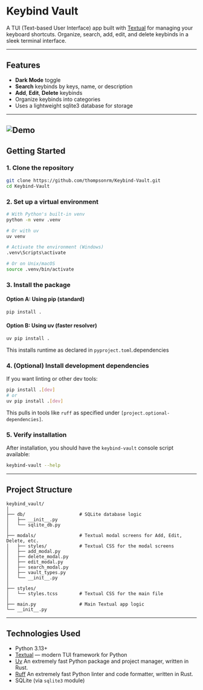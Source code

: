 # Keybind Vault

A TUI (Text-based User Interface) app built with [Textual](https://github.com/Textualize/textual) for managing your keyboard shortcuts. Organize, search, add, edit, and delete keybinds in a sleek terminal interface.

---

## Features

- **Dark Mode** toggle
- **Search** keybinds by keys, name, or description
- **Add**, **Edit**, **Delete** keybinds
- Organize keybinds into categories
- Uses a lightweight sqlite3 database for storage

---
![Demo](gif/demo.gif)
---

## Getting Started

### 1. Clone the repository

```bash
git clone https://github.com/thompsonrm/Keybind-Vault.git
cd Keybind-Vault
```

### 2. Set up a virtual environment

```bash
# With Python's built-in venv
python -m venv .venv

# Or with uv
uv venv

# Activate the environment (Windows)
.venv\Scripts\activate

# Or on Unix/macOS
source .venv/bin/activate
```

### 3. Install the package

#### Option A: Using pip (standard)

```bash
pip install .
```

#### Option B: Using uv (faster resolver)

```bash
uv pip install .
```

This installs runtime  as declared in `pyproject.toml`.dependencies

### 4. (Optional) Install development dependencies

If you want linting or other dev tools:

```bash
pip install .[dev]
# or
uv pip install .[dev]
```

This pulls in tools like `ruff` as specified under `[project.optional-dependencies]`.

### 5. Verify installation

After installation, you should have the `keybind-vault` console script available:

```bash
keybind-vault --help
```

---


## Project Structure

```text
keybind_vault/
│
├── db/                    # SQLite database logic
│   ├── __init__.py
│   └── sqlite_db.py
│
├── modals/                # Textual modal screens for Add, Edit, Delete, etc.
│   ├── styles/            # Textual CSS for the modal screens
│   ├── add_modal.py
│   ├── delete_modal.py
│   ├── edit_modal.py
│   ├── search_modal.py
│   ├── vault_types.py
│   └── __init__.py
│
├── styles/
│   └── styles.tcss        # Textual CSS for the main file
│
├── main.py                # Main Textual app logic
└── __init__.py
```

---

## Technologies Used

- Python 3.13+
- [Textual](https://textual.textualize.io/) — modern TUI framework for Python
- [Uv](https://docs.astral.sh/uv/) An extremely fast Python package and project manager, written in Rust.
- [Ruff](https://docs.astral.sh/ruff/) An extremely fast Python linter and code formatter, written in Rust.
- SQLite (via `sqlite3` module)

